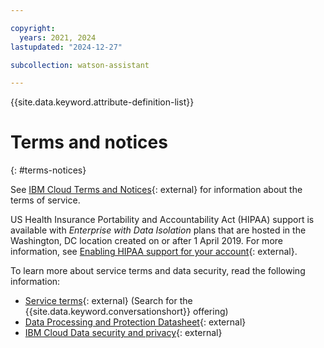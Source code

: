 ```yaml
---

copyright:
  years: 2021, 2024
lastupdated: "2024-12-27"

subcollection: watson-assistant

---
```


{{site.data.keyword.attribute-definition-list}}

# Terms and notices
{: #terms-notices}

See [IBM Cloud Terms and Notices](/docs/overview?topic=overview-terms){: external} for information about the terms of service.

US Health Insurance Portability and Accountability Act (HIPAA) support is available with *Enterprise with Data Isolation* plans that are hosted in the Washington, DC location created on or after 1 April 2019. For more information, see [Enabling HIPAA support for your account](/docs/account?topic=account-enabling-hipaa){: external}.

To learn more about service terms and data security, read the following information:

- [Service terms](https://www.ibm.com/support/customer/csol/terms/){: external} (Search for the {{site.data.keyword.conversationshort}} offering)
- [Data Processing and Protection Datasheet](https://www.ibm.com/software/reports/compatibility/clarity-reports/report/html/softwareReqsForProduct?deliverableId=DF7F84500FA711E69DCADF455C6AF151){: external}
- [IBM Cloud Data security and privacy](https://www.ibm.com/support/customer/csol/terms/?id=Z126-7745&lc=en){: external}
